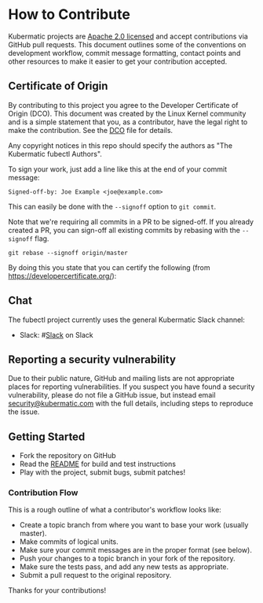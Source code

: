 # How to Contribute

Kubermatic projects are [Apache 2.0 licensed](LICENSE) and accept contributions
via GitHub pull requests. This document outlines some of the conventions on
development workflow, commit message formatting, contact points and other
resources to make it easier to get your contribution accepted.

## Certificate of Origin

By contributing to this project you agree to the Developer Certificate of
Origin (DCO). This document was created by the Linux Kernel community and is a
simple statement that you, as a contributor, have the legal right to make the
contribution. See the [DCO](DCO) file for details.

Any copyright notices in this repo should specify the authors as "The Kubermatic
fubectl Authors".

To sign your work, just add a line like this at the end of your commit message:

```
Signed-off-by: Joe Example <joe@example.com>
```

This can easily be done with the `--signoff` option to `git commit`.

Note that we're requiring all commits in a PR to be signed-off. If you already
created a PR, you can sign-off all existing commits by rebasing with the
`--signoff` flag.

```
git rebase --signoff origin/master
```

By doing this you state that you can certify the following
(from https://developercertificate.org/):

## Chat

The fubectl project currently uses the general Kubermatic Slack channel:

- Slack: #[Slack](http://slack.kubermatic.io/) on Slack

## Reporting a security vulnerability

Due to their public nature, GitHub and mailing lists are not appropriate places
for reporting vulnerabilities. If you suspect you have found a security
vulnerability, please do not file a GitHub issue, but instead email
security@kubermatic.com with the full details, including steps to reproduce the
issue.

## Getting Started

- Fork the repository on GitHub
- Read the [README](README.md) for build and test instructions
- Play with the project, submit bugs, submit patches!

### Contribution Flow

This is a rough outline of what a contributor's workflow looks like:

- Create a topic branch from where you want to base your work (usually master).
- Make commits of logical units.
- Make sure your commit messages are in the proper format (see below).
- Push your changes to a topic branch in your fork of the repository.
- Make sure the tests pass, and add any new tests as appropriate.
- Submit a pull request to the original repository.

Thanks for your contributions!
